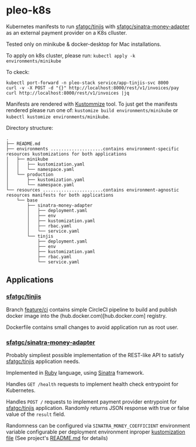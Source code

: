 # pleo-k8s

Kubernetes manifests to run [sfatgc/tinjis](https://github.com/sfatgc/tinjis) with [sfatgc/sinatra-money-adapter](https://github.com/sfatgc/sinatra-money-adapter) as an external payment provider on a K8s clluster.

Tested only on minikube & docker-desktop for Mac installations.

To apply on k8s cluster, please run: `kubectl apply -k environments/minikube`

To ckeck:
```
kubectl port-forward -n pleo-stack service/app-tinjis-svc 8000
curl -v -X POST -d "{}" http://localhost:8000/rest/v1/invoices/pay
curl http://localhost:8000/rest/v1/invoices |jq
```

Manifests are rendered with [Kustommize](https://kustomize.io/) tool. To just get the manifests rendered please run one of: `kustomize build environments/minikube` or `kubectl kustomize environments/minikube`.

Directory structure:
```
.
├── README.md
├── environments ....................contains environment-specific resources kustomizations for both applications
│   ├── minikube
│   │   ├── kustomization.yaml
│   │   └── namespace.yaml
│   └── production
│       ├── kustomization.yaml
│       └── namespace.yaml
└── resources .......................contains environment-agnostic resources manifests for both applications
    └── base
        ├── sinatra-money-adapter
        │   ├── deployment.yaml
        │   ├── env
        │   ├── kustomization.yaml
        │   ├── rbac.yaml
        │   └── service.yaml
        └── tinjis
            ├── deployment.yaml
            ├── env
            ├── kustomization.yaml
            ├── rbac.yaml
            └── service.yaml
```


## Applications

### [sfatgc/tinjis](https://github.com/sfatgc/tinjis)

Branch [feature/ci](https://github.com/sfatgc/tinjis/tree/feature/ci) contains simple CircleCI pipeline to build and publish docker image into the (hub.docker.com)[hub.docker.com] registry.

Dockerfile contains small changes to avoid application run as root user.

### [sfatgc/sinatra-money-adapter](https://github.com/sfatgc/sinatra-money-adapter)

Probably simpliest possible implementation of the REST-like API to satisfy [sfatgc/tinjis](https://github.com/sfatgc/tinjis) application needs.

Implemented in [Ruby](https://www.ruby-lang.org/en/) language, using [Sinatra](http://sinatrarb.com/) framework.

Handles `GET /health` requests to implement health check entrypoint for Kubernetes.

Handles `POST /` requests to implement payment provider entrypoint for [sfatgc/tinjis](https://github.com/sfatgc/tinjis) application. Randomly returns JSON response with true or false value of the `result` field.

Randomness can be configured via `SINATRA_MONEY_COEFFICIENT` environment variable configurable per deployment environment inproper [kustomization file](environments/minikube/kustomization.yaml#L40) (See project's [README.md](https://github.com/sfatgc/sinatra-money-adapter/blob/main/README.md) for details)

